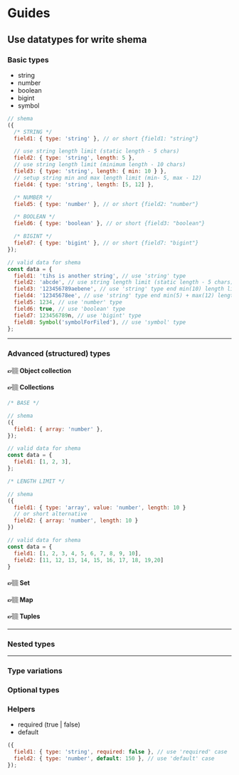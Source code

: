 # Guides

## Use datatypes for write shema

### Basic types

- string
- number
- boolean
- bigint
- symbol

```javascript
// shema
({
  /* STRING */
  field1: { type: 'string' }, // or short {field1: "string"}

  // use string length limit (static length - 5 chars)
  field2: { type: 'string', length: 5 },
  // use string length limit (minimum length - 10 chars)
  field3: { type: 'string', length: { min: 10 } },
  // setup string min and max length limit (min- 5, max - 12)
  field4: { type: 'string', length: [5, 12] },

  /* NUMBER */
  field5: { type: 'number' }, // or short {field2: "number"}

  /* BOOLEAN */
  field6: { type: 'boolean' }, // or short {field3: "boolean"}

  /* BIGINT */
  field7: { type: 'bigint' }, // or short {field7: "bigint"}
});
```

```javascript
// valid data for shema
const data = {
  field1: 'tihs is another string', // use 'string' type
  field2: 'abcde', // use string length limit (static length - 5 chars)
  field3: '123456789aebene', // use 'string' type end min(10) length limit
  field4: '12345678ee', // use 'string' type end min(5) + max(12) length limit
  field5: 1234, // use 'number' type
  field6: true, // use 'boolean' type
  field7: 123456789n, // use 'bigint' type
  field8: Symbol('symbolForFiled'), // use 'symbol' type
};
```

---

### Advanced (structured) types

#### 👉🏼 Object collection

#### 👉🏼 Collections

```javascript
/* BASE */

// shema
({
  field1: { array: 'number' },
});

// valid data for shema
const data = {
  field1: [1, 2, 3],
};
```

```javascript
/* LENGTH LIMIT */

// shema
({
  field1: { type: 'array', value: 'number', length: 10 }
  // or short alternative
  field2: { array: 'number', length: 10 }
})

// valid data for shema
const data = {
  field1: [1, 2, 3, 4, 5, 6, 7, 8, 9, 10],
  field2: [11, 12, 13, 14, 15, 16, 17, 18, 19,20]
}

```

#### 👉🏼 Set

#### 👉🏼 Map

#### 👉🏼 Tuples

---

### Nested types

---

### Type variations

### Optional types

### Helpers

- required (true | false)
- default

```javascript
({
  field1: { type: 'string', required: false }, // use 'required' case
  field2: { type: 'number', default: 150 }, // use 'default' case
});
```
